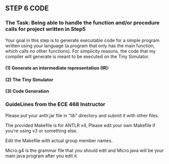 
## STEP 6 CODE

### The Task: Being able to handle the function and/or procedure calls for project written in Step5

<p>Your goal in this step is to generate executable code for a simple program written using your language (a program that only has the main function, which calls no other functions). For simplicity reasons, the code that my compiler will generate is meant to be executed on the Tiny Simulator.</p>

#### (1) Generate an intermediate representation (IR):
	
#### (2) The Tiny Simulator

#### (3) Code Generation
	
### GuideLines from the ECE 468 Instructor
Please put your antlr.jar file in "lib" directory 
and submit it with other files.

The provided Makefile is for ANTLR v4,
Please edit your own Makefile if you're using v3 or something else.

Edit the Makefile with actual group member names.

Micro.g4 is the grammar file that you should edit and Micro.java will be your main java program after you edit it. 
